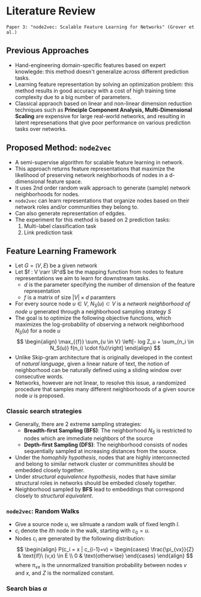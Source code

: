# Literature Review

    Paper 3: "node2vec: Scalable Feature Learning for Networks" (Grover et al.)

## Previous Approaches

- Hand-engineering domain-specific features based on expert knowlegde: this method doesn't generalize across different prediction tasks.
- Learning feature representation by solving an optimization problem: this method results in good accuracy with a cost of high training time complexity due to a big number of parameters.
- Classical appraoch based on linear and non-linear dimension reduction techniques such as **Principle Component Analysis, Multi-Dimensional Scaling** are expensive for large real-world networks, and resulting in latent represenations that give poor performance on various prediction tasks over networks.

## Proposed Method: `node2vec`

- A semi-supervise algorithm for scalable feature learning in network.
- This approach returns feature representations that maximize the likelihood of preserving network neighborhoods of nodes in a d-dimensional feature space.
- It uses 2nd order random walk approach to generate (sample) network neighborhoods for nodes.
- `node2vec` can learn representations that organize nodes based on their network roles and/or communities they belong to.
- Can also generate representation of edgdes.
- The experiment for this method is based on 2 prediction tasks:
  1. Multi-label classification task
  2. Link prediction task

## Feature Learning Framework

- Let $G = (V,E)$ be a given network
- Let $f : V \rarr \R^d$ be the mapping function from nodes to feature representations we aim to learn for downstream tasks.
  - $d$ is the parameter specifying the number of dimension of the feature representation
  - $f$ is a matrix of size $|V| \times d$ paramters
- For every source node $u \in V$, $N_S(u) \subset V$ is a _network neighborhood of node_ $u$ generated through a neighborhood sampling strategy $S$
- The goal is to optimize the following objective functions, which maximizes the log-probability of observing a network neighborhood $N_S(u)$ for a node $u$
  $$
  \begin{align}
  \max_{{f}} \sum_{u \in V}  \left[- log  Z_u + \sum_{n_i \in N_S(u)} f(n_i) \cdot f(u)\right]
  \end{align}
  $$
- Unlike Skip-gram architecture that is originally developed in the context of _natural language_, given a linear nature of text, the notion of neighborhood can be naturally defined using a sliding window over consecutive words.
- Networks, however are not linear, to resolve this issue, a randomized procedure that samples many different neighborhoods of a given source node $u$ is proposed.

### Classic search strategies

- Generally, there are 2 extreme sampling strategies:
  - **Breadth-first Sampling (BFS)**: The neighborhood $N_S$ is restricted to nodes which are immediate neighbors of the source
  - **Depth-first Sampling (DFS)**: The neighborhood consists of nodes sequentially sampled at increasing distances from the source.
- Under the _homophily hypothesis_, nodes that are highly interconnected and belong to similar network cluster or communitites should be embedded closely together.
- Under _structural equivalence hypothesis_, nodes that have similar structural roles in networks should be embeded closely together.
- Neighborhood sampled by **BFS** lead to embeddings that correspond closely to _structural equivalent_.

### `node2vec`: Random Walks

- Give a source node $u$, we silmuate a random walk of fixed length $l$.
- $c_i$ denote the $i$th node in the walk, starting with $c_0 = u$.
- Nodes $c_i$ are generated by the following distribution:
  $$
  \begin{align}
    P(c_i = x | c_{i-1}=v) =
    \begin{cases}
      \frac{\pi_{vx}}{Z}  & \text{if}\ (v,x) \in E \\
      0  & \text{otherwise}
    \end{cases}
  \end{align}
  $$
  where $\pi_{vx}$ is the unnormalized transition probability between nodes $v$ and $x$, and $Z$ is the normalized constant.

### Search bias $\alpha$

